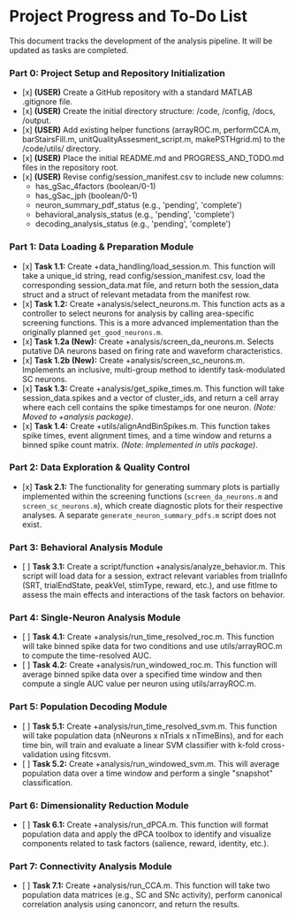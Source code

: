 # **Project Progress and To-Do List**

This document tracks the development of the analysis pipeline. It will be updated as tasks are completed.

### **Part 0: Project Setup and Repository Initialization**

* \[x] **(USER)** Create a GitHub repository with a standard MATLAB .gitignore file.
* \[x] **(USER)** Create the initial directory structure: /code, /config, /docs, /output.
* \[x] **(USER)** Add existing helper functions (arrayROC.m, performCCA.m, barStairsFill.m, unitQualityAssesment\_script.m, makePSTHgrid.m) to the /code/utils/ directory.
* \[x] **(USER)** Place the initial README.md and PROGRESS\_AND\_TODO.md files in the repository root.
* \[x] **(USER)** Revise config/session\_manifest.csv to include new columns:
  * has\_gSac\_4factors (boolean/0-1)  
  * has\_gSac\_jph (boolean/0-1)  
  * neuron\_summary\_pdf\_status (e.g., 'pending', 'complete')  
  * behavioral\_analysis\_status (e.g., 'pending', 'complete')  
  * decoding\_analysis\_status (e.g., 'pending', 'complete')

### **Part 1: Data Loading & Preparation Module**

* \[x] **Task 1.1:** Create \+data\_handling/load\_session.m. This function will take a unique\_id string, read config/session\_manifest.csv, load the corresponding session\_data.mat file, and return both the session\_data struct and a struct of relevant metadata from the manifest row.
* \[x] **Task 1.2:** Create \+analysis/select\_neurons.m. This function acts as a controller to select neurons for analysis by calling area-specific screening functions. This is a more advanced implementation than the originally planned `get_good_neurons.m`.
* \[x] **Task 1.2a (New):** Create \+analysis/screen\_da\_neurons.m. Selects putative DA neurons based on firing rate and waveform characteristics.
* \[x] **Task 1.2b (New):** Create \+analysis/screen\_sc\_neurons.m. Implements an inclusive, multi-group method to identify task-modulated SC neurons.
* \[x] **Task 1.3:** Create \+analysis/get\_spike\_times.m. This function will take session\_data.spikes and a vector of cluster\_ids, and return a cell array where each cell contains the spike timestamps for one neuron. *(Note: Moved to +analysis package)*.
* \[x] **Task 1.4:** Create \+utils/alignAndBinSpikes.m. This function takes spike times, event alignment times, and a time window and returns a binned spike count matrix. *(Note: Implemented in utils package)*.

### **Part 2: Data Exploration & Quality Control**

* \[x] **Task 2.1:** The functionality for generating summary plots is partially implemented within the screening functions (`screen_da_neurons.m` and `screen_sc_neurons.m`), which create diagnostic plots for their respective analyses. A separate `generate_neuron_summary_pdfs.m` script does not exist.

### **Part 3: Behavioral Analysis Module**

* \[ \] **Task 3.1:** Create a script/function \+analysis/analyze\_behavior.m. This script will load data for a session, extract relevant variables from trialInfo (SRT, trialEndState, peakVel, stimType, reward, etc.), and use fitlme to assess the main effects and interactions of the task factors on behavior.

### **Part 4: Single-Neuron Analysis Module**

* \[ \] **Task 4.1:** Create \+analysis/run\_time\_resolved\_roc.m. This function will take binned spike data for two conditions and use utils/arrayROC.m to compute the time-resolved AUC.  
* \[ \] **Task 4.2:** Create \+analysis/run\_windowed\_roc.m. This function will average binned spike data over a specified time window and then compute a single AUC value per neuron using utils/arrayROC.m.

### **Part 5: Population Decoding Module**

* \[ \] **Task 5.1:** Create \+analysis/run\_time\_resolved\_svm.m. This function will take population data (nNeurons x nTrials x nTimeBins), and for each time bin, will train and evaluate a linear SVM classifier with k-fold cross-validation using fitcsvm.  
* \[ \] **Task 5.2:** Create \+analysis/run\_windowed\_svm.m. This will average population data over a time window and perform a single "snapshot" classification.

### **Part 6: Dimensionality Reduction Module**

* \[ \] **Task 6.1:** Create \+analysis/run\_dPCA.m. This function will format population data and apply the dPCA toolbox to identify and visualize components related to task factors (salience, reward, identity, etc.).

### **Part 7: Connectivity Analysis Module**

* \[ \] **Task 7.1:** Create \+analysis/run\_CCA.m. This function will take two population data matrices (e.g., SC and SNc activity), perform canonical correlation analysis using canoncorr, and return the results.